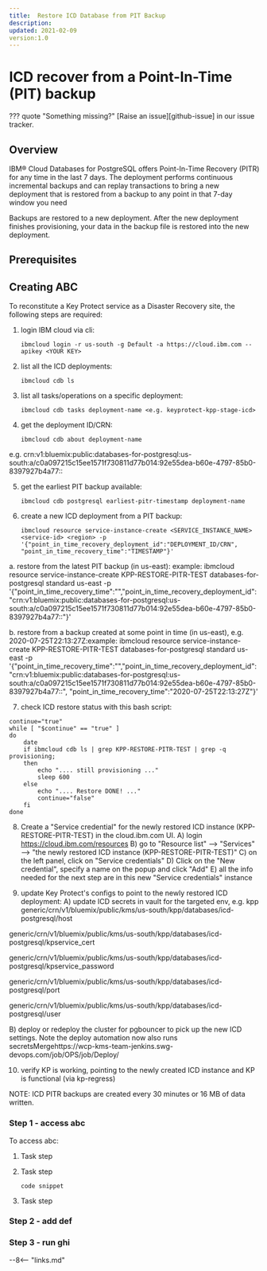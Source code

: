 ```yaml
---
title:  Restore ICD Database from PIT Backup
description:
updated: 2021-02-09
version:1.0
---
```


# ICD recover from a Point-In-Time (PIT) backup

??? quote "Something missing?"
    [Raise an issue][github-issue] in our issue tracker.

## Overview

<!-- Add contextual or background information. -->
IBM® Cloud Databases for PostgreSQL offers Point-In-Time Recovery (PITR) for any time in the last 7 days. The deployment performs continuous incremental backups and can replay transactions to bring a new deployment that is restored from a backup to any point in that 7-day window you need

Backups are restored to a new deployment. After the new deployment finishes provisioning, your data in the backup file is restored into the new deployment.

## Prerequisites

<!-- List prerequisites (if any). -->

## Creating ABC

<!-- If your runbook involves task-steps, you can organize your document by
    highlighting the major steps (Step 1, Step 2), and then including sub-steps
    within each section.
-->
To reconstitute a Key Protect service as a Disaster Recovery site, the following
steps are required:

1.  login IBM cloud via cli:
    ```text
    ibmcloud login -r us-south -g Default -a https://cloud.ibm.com --apikey <YOUR KEY>
    ```

2.  list all the ICD deployments:
    ```text
    ibmcloud cdb ls
    ```

3.  list all tasks/operations on a specific deployment:
    ```text
    ibmcloud cdb tasks deployment-name <e.g. keyprotect-kpp-stage-icd>
    ```

4.  get the deployment ID/CRN:
    ```text
    ibmcloud cdb about deployment-name 
    ```
e.g. crn:v1:bluemix:public:databases-for-postgresql:us-south:a/c0a097215c15ee1571f730811d77b014:92e55dea-b60e-4797-85b0-8397927b4a77::

5.  get the earliest PIT backup available:
    ```text
    ibmcloud cdb postgresql earliest-pitr-timestamp deployment-name
    ```

6.  create a new ICD deployment from a PIT backup:
    ```
    ibmcloud resource service-instance-create <SERVICE_INSTANCE_NAME> <service-id> <region> -p '{"point_in_time_recovery_deployment_id":"DEPLOYMENT_ID/CRN", "point_in_time_recovery_time":"TIMESTAMP"}'
    ```

a. restore from the latest PIT backup (in us-east):
example: ibmcloud resource service-instance-create KPP-RESTORE-PITR-TEST databases-for-postgresql standard us-east -p 
'{"point_in_time_recovery_time":"","point_in_time_recovery_deployment_id":"crn:v1:bluemix:public:databases-for-postgresql:us-south:a/c0a097215c15ee1571f730811d77b014:92e55dea-b60e-4797-85b0-8397927b4a77::"}'

b. restore from a backup created at some point in time (in us-east), e.g. 2020-07-25T22:13:27Z:example: ibmcloud resource service-instance-create KPP-RESTORE-PITR-TEST databases-for-postgresql standard us-east -p '{"point_in_time_recovery_time":"","point_in_time_recovery_deployment_id":"crn:v1:bluemix:public:databases-for-postgresql:us-south:a/c0a097215c15ee1571f730811d77b014:92e55dea-b60e-4797-85b0-8397927b4a77::", "point_in_time_recovery_time":"2020-07-25T22:13:27Z"}'

7.  check ICD restore status with this bash script:
```
continue="true"
while [ "$continue" == "true" ]
do
    date 
    if ibmcloud cdb ls | grep KPP-RESTORE-PITR-TEST | grep -q provisioning;
    then 
        echo ".... still provisioning ..."
        sleep 600
    else
        echo ".... Restore DONE! ..." 
        continue="false"
    fi
done
```


8.  Create a "Service credential" for the newly restored ICD instance (KPP-RESTORE-PITR-TEST) in the cloud.ibm.com UI.
A) login https://cloud.ibm.com/resources
B) go to "Resource list" --> "Services" --> "the newly restored ICD instance (KPP-RESTORE-PITR-TEST)"
C) on the left panel, click on "Service credentials"
D) Click on the "New credential", specify a name on the popup and click "Add"
E) all the info needed for the next step are in this new "Service credentials" instance


9.  update Key Protect's configs to point to the newly restored ICD deployment:
A) update ICD secrets in vault for the targeted env, 
e.g. kpp
generic/crn/v1/bluemix/public/kms/us-south/kpp/databases/icd-postgresql/host

generic/crn/v1/bluemix/public/kms/us-south/kpp/databases/icd-postgresql/kpservice_cert

generic/crn/v1/bluemix/public/kms/us-south/kpp/databases/icd-postgresql/kpservice_password

generic/crn/v1/bluemix/public/kms/us-south/kpp/databases/icd-postgresql/port

generic/crn/v1/bluemix/public/kms/us-south/kpp/databases/icd-postgresql/user

B) deploy or redeploy the cluster for pgbouncer to pick up the new ICD settings.  Note the deploy automation now also runs secretsMergehttps://wcp-kms-team-jenkins.swg-devops.com/job/OPS/job/Deploy/

10.  verify KP is working, pointing to the newly created ICD instance and KP is functional (via kp-regress)

NOTE: ICD PITR backups are created every 30 minutes or 16 MB of data written.


### Step 1 - access abc

To access abc:

1.  Task step

2.  Task step

    ```text
    code snippet
    ```

3.  Task step

### Step 2 - add def

### Step 3 - run ghi

<!-- DO NOT REMOVE -->

--8<-- "links.md"
